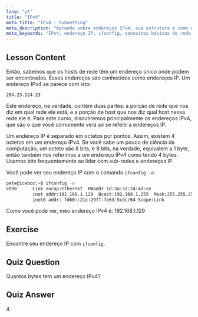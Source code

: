 ```yaml
---
lang: "pt"
title: "IPv4"
meta_title: "IPv4 - Subnetting"
meta_description: "Aprenda sobre endereços IPv4, sua estrutura e como encontrar seu IP usando ifconfig. Entenda os conceitos básicos de rede para iniciantes em Linux."
meta_keywords: "IPv4, endereço IP, ifconfig, conceitos básicos de rede, rede Linux, iniciante, tutorial, guia"
---
```


## Lesson Content

Então, sabemos que os hosts de rede têm um endereço único onde podem ser encontrados. Esses endereços são conhecidos como endereços IP. Um endereço IPv4 se parece com isto:

```
204.23.124.23
```

Este endereço, na verdade, contém duas partes: a porção de rede que nos diz em qual rede ele está, e a porção de host que nos diz qual host nessa rede ele é. Para este curso, discutiremos principalmente os endereços IPv4, que são o que você comumente verá ao se referir a endereços IP.

Um endereço IP é separado em octetos por pontos. Assim, existem 4 octetos em um endereço IPv4. Se você sabe um pouco de ciência da computação, um octeto são 8 bits, e 8 bits, na verdade, equivalem a 1 byte, então também nos referimos a um endereço IPv4 como tendo 4 bytes. Usamos bits frequentemente ao lidar com sub-redes e endereços IP.

Você pode ver seu endereço IP com o comando `ifconfig -a`:

```bash
pete@icebox:~$ ifconfig -a
eth0      Link encap:Ethernet  HWaddr 1d:3a:32:24:4d:ce
          inet addr:192.168.1.129  Bcast:192.168.1.255  Mask:255.255.255.0
          inet6 addr: fd60::21c:29ff:fe63:5cdc/64 Scope:Link
```

Como você pode ver, meu endereço IPv4 é: 192.168.1.129

## Exercise

Encontre seu endereço IP com `ifconfig`.

## Quiz Question

Quantos bytes tem um endereço IPv4?

## Quiz Answer

4
